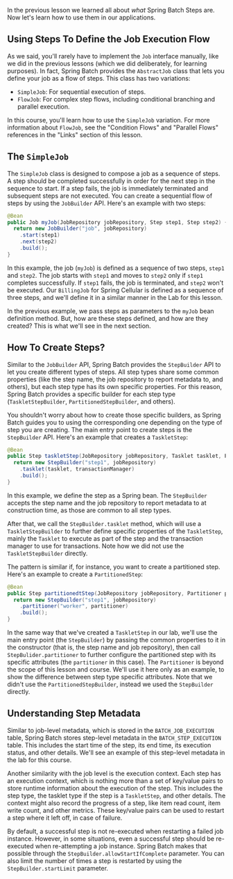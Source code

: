 In the previous lesson we learned all about _what_ Spring Batch Steps are. Now let's learn how to use them in our applications.

## Using Steps To Define the Job Execution Flow

As we said, you'll rarely have to implement the `Job` interface manually, like we did in the previous lessons (which we did deliberately, for learning purposes). In fact, Spring Batch provides the `AbstractJob` class that lets you define your job as a flow of steps. This class has two variations:

- `SimpleJob`: For sequential execution of steps.
- `FlowJob`: For complex step flows, including conditional branching and parallel execution.

In this course, you'll learn how to use the `SimpleJob` variation. For more information about `FlowJob`, see the "Condition Flows" and "Parallel Flows" references in the "Links" section of this lesson.

## The `SimpleJob`

The `SimpleJob` class is designed to compose a job as a sequence of steps. A step should be completed successfully in order for the next step in the sequence to start. If a step fails, the job is immediately terminated and subsequent steps are not executed. You can create a sequential flow of steps by using the `JobBuilder` API. Here's an example with two steps:

```java
@Bean
public Job myJob(JobRepository jobRepository, Step step1, Step step2) {
  return new JobBuilder("job", jobRepository)
    .start(step1)
    .next(step2)
    .build();
}
```

In this example, the job (`myJob`) is defined as a sequence of two steps, `step1` and `step2`. The job starts with `step1` and moves to `step2` only if `step1` completes successfully. If `step1` fails, the job is terminated, and `step2` won't be executed. Our `BillingJob` for Spring Cellular is defined as a sequence of three steps, and we'll define it in a similar manner in the Lab for this lesson.

In the previous example, we pass steps as parameters to the `myJob` bean definition method. But, how are these steps defined, and how are they created? This is what we'll see in the next section.

## How To Create Steps?

Similar to the `JobBuilder` API, Spring Batch provides the `StepBuilder` API to let you create different types of steps. All step types share some common properties (like the step name, the job repository to report metadata to, and others), but each step type has its own specific properties. For this reason, Spring Batch provides a specific builder for each step type (`TaskletStepBuilder`, `PartitionedStepBuilder`, and others).

You shouldn't worry about how to create those specific builders, as Spring Batch guides you to using the corresponding one depending on the type of step you are creating. The main entry point to create steps is the `StepBuilder` API. Here's an example that creates a `TaskletStep`:

```java
@Bean
public Step taskletStep(JobRepository jobRepository, Tasklet tasklet, PlatformTransactionManager transactionManager) {
  return new StepBuilder("step1", jobRepository)
    .tasklet(tasklet, transactionManager)
    .build();
}
```

In this example, we define the step as a Spring bean. The `StepBuilder` accepts the step name and the job repository to report metadata to at construction time, as those are common to all step types.

After that, we call the `StepBuilder.tasklet` method, which will use a `TaskletStepBuilder` to further define specific properties of the `TaskletStep`, mainly the `Tasklet` to execute as part of the step and the transaction manager to use for transactions. Note how we did not use the `TaskletStepBuilder` directly.

The pattern is similar if, for instance, you want to create a partitioned step. Here's an example to create a `PartitionedStep`:

```java
@Bean
public Step partitionedtStep(JobRepository jobRepository, Partitioner partitioner) {
  return new StepBuilder("step1", jobRepository)
    .partitioner("worker", partitioner)
    .build();
}
```

In the same way that we've created a `TaskletStep` in our lab, we'll use the main entry point (the `StepBuilder`) by passing the common properties to it in the constructor (that is, the step name and job repository), then call `StepBulider.partitioner` to further configure the partitioned step with its specific attributes (the `partitioner` in this case). The `Partitioner` is beyond the scope of this lesson and course. We'll use it here only as an example, to show the difference between step type specific attributes. Note that we didn't use the `PartitionedStepBuilder`, instead we used the `StepBuilder` directly.

## Understanding Step Metadata

Similar to job-level metadata, which is stored in the `BATCH_JOB_EXECUTION` table, Spring Batch stores step-level metadata in the `BATCH_STEP_EXECUTION` table. This includes the start time of the step, its end time, its execution status, and other details. We'll see an example of this step-level metadata in the lab for this course.

Another similarity with the job level is the execution context. Each step has an execution context, which is nothing more than a set of key/value pairs to store runtime information about the execution of the step. This includes the step type, the tasklet type if the step is a `TaskletStep`, and other details. The context might also record the progress of a step, like item read count, item write count, and other metrics. These key/value pairs can be used to restart a step where it left off, in case of failure.

By default, a successful step is not re-executed when restarting a failed job instance. However, in some situations, even a successful step should be re-executed when re-attempting a job instance. Spring Batch makes that possible through the `StepBuilder.allowStartIfComplete` parameter. You can also limit the number of times a step is restarted by using the `StepBuilder.startLimit` parameter.
